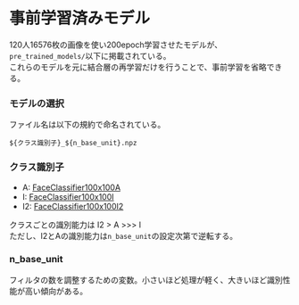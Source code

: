 # 事前学習済みモデル

120人16576枚の画像を使い200epoch学習させたモデルが、`pre_trained_models/`以下に掲載されている。  
これらのモデルを元に結合層の再学習だけを行うことで、事前学習を省略できる。

### モデルの選択

ファイル名は以下の規約で命名されている。

```
${クラス識別子}_${n_base_unit}.npz
```

### クラス識別子

* A: [FaceClassifier100x100A](../cnn_models.py#L177)
* I: [FaceClassifier100x100I](../cnn_models.py#L106)
* I2: [FaceClassifier100x100I2](../cnn_models.py#L21)

クラスごとの識別能力は I2 > A >>> I  
ただし、I2とAの識別能力は`n_base_unit`の設定次第で逆転する。

### n_base_unit

フィルタの数を調整するための変数。小さいほど処理が軽く、大きいほど識別性能が高い傾向がある。
